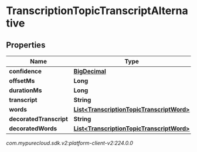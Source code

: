 # TranscriptionTopicTranscriptAlternative


## Properties

| Name | Type | Description | Notes |
| ------------ | ------------- | ------------- | ------------- |
| **confidence** | [**BigDecimal**](BigDecimal) |  |  [optional] |
| **offsetMs** | **Long** |  |  [optional] |
| **durationMs** | **Long** |  |  [optional] |
| **transcript** | **String** |  |  [optional] |
| **words** | [**List&lt;TranscriptionTopicTranscriptWord&gt;**](TranscriptionTopicTranscriptWord) |  |  [optional] |
| **decoratedTranscript** | **String** |  |  [optional] |
| **decoratedWords** | [**List&lt;TranscriptionTopicTranscriptWord&gt;**](TranscriptionTopicTranscriptWord) |  |  [optional] |




_com.mypurecloud.sdk.v2:platform-client-v2:224.0.0_
